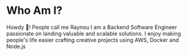 <!-- 
id: about
style: "display: none;"
-->

# Who Am I?

Howdy 🤠! People call me Raynou I am a Backend Software Engineer passionate on landing valuable and scalable solutions. I enjoy making people's life easier crafting creative projects using AWS, Docker and Node.js


